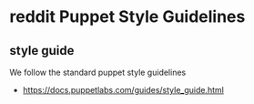 # reddit Puppet Style Guidelines

## style guide

We follow the standard puppet style guidelines

* <https://docs.puppetlabs.com/guides/style_guide.html>
